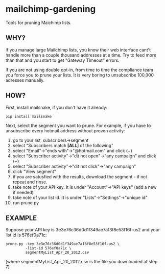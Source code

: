 mailchimp-gardening
===================

Tools for pruning Maichimp lists.

WHY?
----

If you manage large Mailchimp lists, you know their web interface
cant't handle more than a couple thousand addresses at a time. Try
to feed more than that and you start to get "Gateway Timeout" errors.

If you are not using double opt-in, from time to time the compliance
team you force you to prune your lists. It is very boring to unsubscribe
100,000 adresses manually.


HOW?
----

First, install mailsnake, if you don't have it already:

    pip install mailsnake
    
Next, select the segment you want to prune. For example, if you
have to unsubscribe every hotmail address without proven activity:

  1. go to your list, subscribers->segment
  2. select "Subscribers match **[ALL]** of the following"
  3. select "Email"->"ends with"->"@hotmail.com" and click (+)
  4. select "Subscriber activity"->"dit not open"->"any campaign" and click (+)
  5. select "Subscriber activity"->"dit not click"->"any campaign"
  6. click "View segment"
  7. if you are satusfied with the results, download the segment - if not
     repeat and rinse.
  8. take note of your API key. It is under "Account"->"API keys" (add a new if needed)
  9. take note of your list id. It is under "Lists"->"Settings"->"unique id"
 10. run prune.py

EXAMPLE
-------

Suppose your API key is 3e3e76c36d0d1f349ae7a13f8e53f16f-us2 and your
list id is 576ef0a71c:

    prune.py -key 3e3e76c36d0d1f349ae7a13f8e53f16f-us2 \
             -list-id 576ef0a71c \
             segmentMyList_Apr_20_2012.csv
             
(where segmentMyList_Apr_20_2012.csv is the file you downloaded at step 7)




